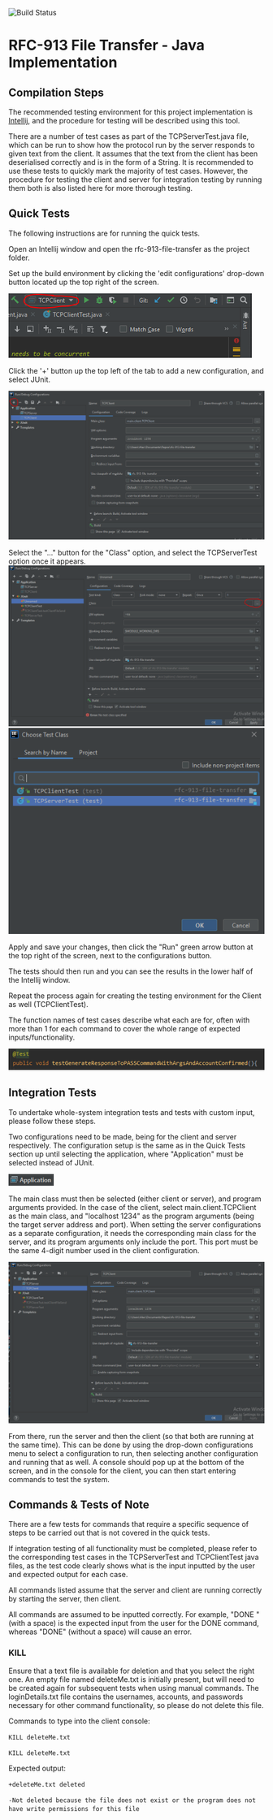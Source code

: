 ![Build Status](https://travis-ci.com/AlexanderTheGrape/rfc-913-file-transfer.svg?token=jdneeXHk7zBz2GJAsBqg&branch=master)

# RFC-913 File Transfer - Java Implementation

## Compilation Steps
The recommended testing environment for this project implementation is [Intellij](https://www.jetbrains.com/idea/download/), and the procedure for testing will be described using this tool.

There are a number of test cases as part of the TCPServerTest.java file, which can be run to show how the protocol run by the server responds to given text from the client. It assumes that the text from the client has been deserialised correctly and is in the form of a String. It is recommended to use these tests to quickly mark the majority of test cases. However, the procedure for testing the client and server for integration testing by running them both is also listed here for more thorough testing.

## Quick Tests
The following instructions are for running the quick tests.

Open an Intellij window and open the rfc-913-file-transfer as the project folder.

Set up the build environment by clicking the 'edit configurations' drop-down button located up the top right of the screen.

 ![edit configurations](./images/capture.png)

Click the '+' button up the top left of the tab to add a new configuration, and select JUnit.

![create new configuration](./images/capture2.png)

Select the "..." button for the "Class" option, and select the TCPServerTest option once it appears.
![... button](./images/capture3.png) ![TCPServerTest option](./images/capture4.png)

Apply and save your changes, then click the "Run" green arrow button at the top right of the screen, next to the configurations button.

The tests should then run and you can see the results in the lower half of the Intellij window.

Repeat the process again for creating the testing environment for the Client as well (TCPClientTest).

The function names of test cases describe what each are for, often with more than 1 for each command to cover the whole range of expected inputs/functionality.

![Test example](./images/capture7.png)


## Integration Tests

To undertake whole-system integration tests and tests with custom input, please follow these steps.

Two configurations need to be made, being for the client and server respectively. The configuration setup is the same as in the Quick Tests section up until selecting the application, where "Application" must be selected instead of JUnit.

 ![Application](./images/capture5.png)

 The main class must then be selected (either client or server), and program arguments provided. In the case of the client, select main.client.TCPClient as the main class, and "localhost 1234" as the program arguments (being the target server address and port). When setting the server configurations as a separate configuration, it needs the corresponding main class for the server, and its program arguments only include the port. This port must be the same 4-digit number used in the client configuration.

 ![client configuration example](./images/capture6.png)

 From there, run the server and then the client (so that both are running at the same time). This can be done by using the drop-down configurations menu to select a configuration to run, then selecting another configuration and running that as well. A console should pop up at the bottom of the screen, and in the console for the client, you can then start entering commands to test the system.

## Commands & Tests of Note

There are a few tests for commands that require a specific sequence of steps to be carried out that is not covered in the quick tests.

If integration testing of all functionality must be completed, please refer to the corresponding test cases in the TCPServerTest and TCPClientTest java files, as the test code clearly shows what is the input inputted by the user and expected output for each case.

All commands listed assume that the server and client are running correctly by starting the server, then client.

All commands are assumed to be inputted correctly. For example, "DONE " (with a space) is the expected input from the user for the DONE command, whereas "DONE" (without a space) will cause an error.

### KILL
Ensure that a text file is available for deletion and that you select the right one. An empty file named deleteMe.txt is initially present, but will need to be created again for subsequent tests when using manual commands. The loginDetails.txt file contains the usernames, accounts, and passwords necessary for other command functionality, so please do not delete this file.


Commands to type into the client console:

`KILL deleteMe.txt`

`KILL deleteMe.txt`

Expected output:

`+deleteMe.txt deleted`

`-Not deleted because the file does not exist or the program does not have write permissions for this file`

